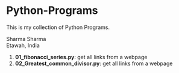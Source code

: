 # Python-Programs

This is my collection of Python Programs.</br>

 Sharma Sharma </br>
 Etawah, India</br>

 1. **01_fibonacci_series.py**: get all links from a webpage
 1. **02_Greatest_common_divisor.py**: get all links from a webpage
 
